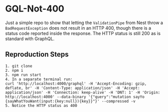 # GQL-Not-400

Just a simple repo to show that letting the `ValidationPipe` from Nest throw a `BadRequestException` does not result in an HTTP 400, though there is a status code reported inside the response. The HTTP status is still 200 as is standard with GraphQL.

## Reproduction Steps

```
1. git clone
2. npm i
3. npm run start
4. In a separate terminal run:
curl 'http://localhost:4000/graphql' -H 'Accept-Encoding: gzip, deflate, br' -H 'Content-Type: application/json' -H 'Accept: application/json' -H 'Connection: keep-alive' -H 'DNT: 1' -H 'Origin: http://localhost:4000' --data-binary '{"query":"mutation sayYo {sayWhatYouWant(input:{key:null}){key}}"}' --compressed -v
5. Notice the HTTP status as 400
```
